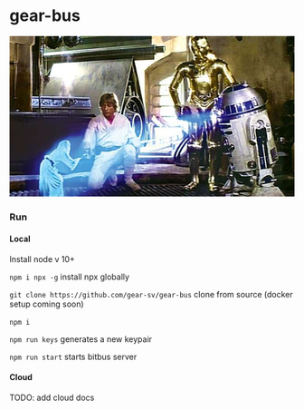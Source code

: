 # gear-bus
![r2](r2.jpg)

### Run

#### Local

Install node v 10+

`npm i npx -g` install npx globally 

`git clone https://github.com/gear-sv/gear-bus` clone from source (docker setup coming soon)

`npm i`

`npm run keys` generates a new keypair

`npm run start` starts bitbus server

#### Cloud

TODO: add cloud docs
